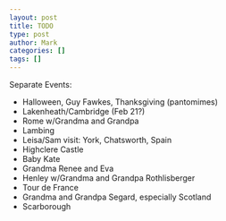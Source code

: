 ```yaml
---
layout: post
title: TODO
type: post
author: Mark
categories: []
tags: []
---
```


Separate Events:

* Halloween, Guy Fawkes, Thanksgiving (pantomimes)
* Lakenheath/Cambridge (Feb 21?)
* Rome w/Grandma and Grandpa
* Lambing
* Leisa/Sam visit: York, Chatsworth, Spain
* Highclere Castle
* Baby Kate
* Grandma Renee and Eva
* Henley w/Grandma and Grandpa Rothlisberger
* Tour de France
* Grandma and Grandpa Segard, especially Scotland
* Scarborough
